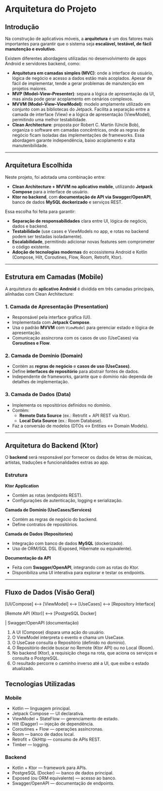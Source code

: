 # Arquitetura do Projeto

## Introdução

Na construção de aplicativos móveis, a **arquitetura** é um dos fatores mais importantes para garantir que o sistema seja **escalável, testável, de fácil manutenção e evolutivo**.  

Existem diferentes abordagens utilizadas no desenvolvimento de apps Android e servidores backend, como:

- **Arquitetura em camadas simples (MVC)**: onde a interface de usuário, lógica de negócio e acesso a dados estão mais acoplados. Apesar de fácil de implementar, tende a gerar problemas de manutenção em projetos maiores.  
- **MVP (Model–View–Presenter)**: separa a lógica de apresentação da UI, mas ainda pode gerar acoplamento em cenários complexos.  
- **MVVM (Model–View–ViewModel)**: modelo amplamente utilizado em conjunto com as bibliotecas do Jetpack. Facilita a separação entre a camada de interface (View) e a lógica de apresentação (ViewModel), permitindo uma melhor testabilidade.  
- **Clean Architecture**: proposta por Robert C. Martin (Uncle Bob), organiza o software em camadas concêntricas, onde as regras de negócio ficam isoladas das implementações de frameworks. Essa abordagem garante independência, baixo acoplamento e alta manutenibilidade.  

---

## Arquitetura Escolhida

Neste projeto, foi adotada uma combinação entre:  

- **Clean Architecture + MVVM no aplicativo mobile**, utilizando **Jetpack Compose** para a interface de usuário.  
- **Ktor no backend**, com **documentação de API via Swagger/OpenAPI**, banco de dados **MySQL dockerizado** e serviços REST.  

Essa escolha foi feita para garantir:  

- **Separação de responsabilidades** clara entre UI, lógica de negócio, dados e backend.  
- **Testabilidade** (use cases e ViewModels no app, e rotas no backend podem ser testadas isoladamente).  
- **Escalabilidade**, permitindo adicionar novas features sem comprometer o código existente.  
- **Adoção de tecnologias modernas** do ecossistema Android e Kotlin (Compose, Hilt, Coroutines, Flow, Room, Retrofit, Ktor).  

---

## Estrutura em Camadas (Mobile)

A arquitetura do **aplicativo Android** é dividida em três camadas principais, alinhadas com Clean Architecture:

### 1. **Camada de Apresentação (Presentation)**

- Responsável pela interface gráfica (UI).  
- Implementada com **Jetpack Compose**.  
- Usa o padrão **MVVM** com `ViewModel` para gerenciar estado e lógica de apresentação.  
- Comunicação assíncrona com os casos de uso (UseCases) via **Coroutines e Flow**.  

### 2. **Camada de Domínio (Domain)**

- Contém as **regras de negócio** e **casos de uso (UseCases)**.  
- Define **interfaces de repositório** para abstrair fontes de dados.  
- Independente de frameworks, garante que o domínio não dependa de detalhes de implementação.  

### 3. **Camada de Dados (Data)**

- Implementa os repositórios definidos no domínio.  
- Contém:  
  - **Remote Data Source** (ex.: Retrofit + API REST via Ktor).  
  - **Local Data Source** (ex.: Room Database).  
- Faz a conversão de modelos (DTOs ↔ Entities ↔ Domain Models).  

---

## Arquitetura do Backend (Ktor)

O **backend** será responsável por fornecer os dados de letras de músicas, artistas, traduções e funcionalidades extras ao app.  

### Estrutura

**Ktor Application**  
   - Contém as rotas (endpoints REST).  
   - Configurações de autenticação, logging e serialização.  

**Camada de Domínio (UseCases/Services)**  
   - Contém as regras de negócio do backend.  
   - Define contratos de repositórios.  

**Camada de Dados (Repositories)**  
   - Integração com banco de dados **MySQL** (dockerizado).  
   - Uso de ORM/SQL DSL (Exposed, Hibernate ou equivalente).  

**Documentação da API**  
   - Feita com **Swagger/OpenAPI**, integrando com as rotas do Ktor.  
   - Disponibiliza uma UI interativa para explorar e testar os endpoints.  

---

## Fluxo de Dados (Visão Geral)

[UI/Compose] <--> [ViewModel] <--> [UseCases] <--> [Repository Interface]

[Remote API (Ktor)] <--> [PostgreSQL Docker]

| Swagger/OpenAPI (documentação)


1. A UI (Compose) dispara uma ação do usuário.
2. O ViewModel interpreta o evento e chama um UseCase.
3. O UseCase consulta o Repositório (definido no domínio).
4. O Repositório decide buscar no Remote (Ktor API) ou no Local (Room).
5. No backend (Ktor), a requisição chega na rota, que aciona os serviços e consulta o PostgreSQL.
6. O resultado percorre o caminho inverso até a UI, que exibe o estado atualizado.


## Tecnologias Utilizadas

### Mobile

- Kotlin — linguagem principal.
- Jetpack Compose — UI declarativa.
- ViewModel + StateFlow — gerenciamento de estado.
- Hilt (Dagger) — injeção de dependência.
- Coroutines + Flow — operações assíncronas.
- Room — banco de dados local.
- Retrofit + OkHttp — consumo de APIs REST.
- Timber — logging.


### Backend

- Kotlin + Ktor — framework para APIs.
- PostgreSQL (Docker) — banco de dados principal.
- Exposed (ou ORM equivalente) — acesso ao banco.
- Swagger/OpenAPI — documentação de endpoints.
